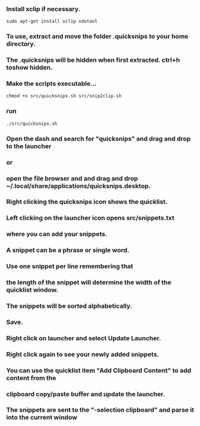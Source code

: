 
### Install xclip if necessary.

    sudo apt-get install xclip xdotool

### To use, extract and move the folder .quicksnips to your home directory.
### The .quicksnips will be hidden when first extracted. ctrl+h toshow hidden.

### Make the scripts executable...
    chmod +x src/quicksnips.sh src/snip2clip.sh

### run
    ./src/quicksnips.sh

### Open the dash and search for "quicksnips" and drag and drop to the launcher
### or
### open the file browser and and drag and drop  ~/.local/share/applications/quicksnips.desktop.

### Right clicking the quicksnips icon shows the quicklist.

### Left clicking on the launcher icon opens src/snippets.txt
### where you can add your snippets.
### A snippet can be a phrase or single word.
### Use one snippet per line remembering that 
### the length of the snippet will determine the width of the quicklist window.
### The snippets will be sorted alphabetically.
### Save.

### Right click on launcher and select Update Launcher.
### Right click again to see your newly added snippets.

### You can use the quicklist item "Add Clipboard Content" to add content from the   
### clipboard copy/paste buffer and update the launcher.

### The snippets are sent to the "-selection clipboard" and parse it into the current window
